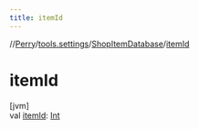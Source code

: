 ```yaml
---
title: itemId
---
```

//[Perry](../../../index.html)/[tools.settings](../index.html)/[ShopItemDatabase](index.html)/[itemId](item-id.html)



# itemId



[jvm]\
val [itemId](item-id.html): [Int](https://kotlinlang.org/api/latest/jvm/stdlib/kotlin/-int/index.html)




